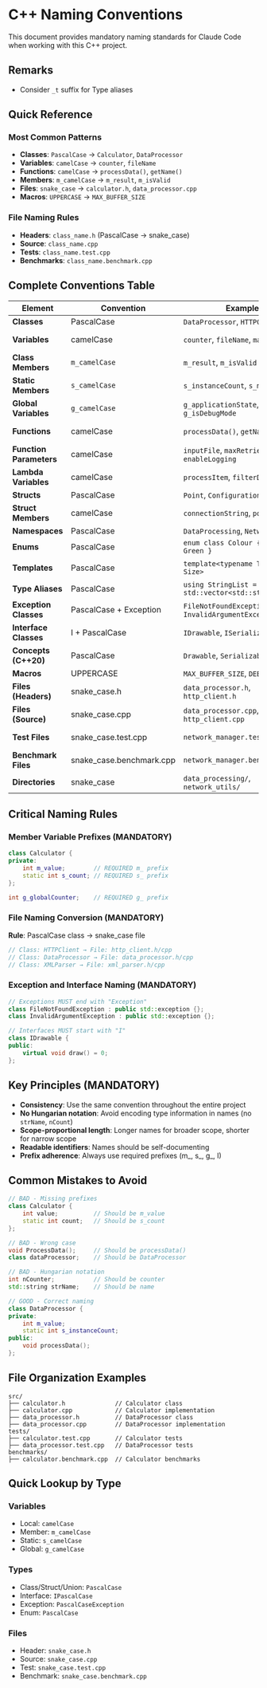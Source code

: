 # C++ Naming Conventions

This document provides mandatory naming standards for Claude Code when working with this C++ project.

## Remarks

- Consider `_t` suffix for Type aliases

## Quick Reference

### Most Common Patterns
- **Classes**: `PascalCase` → `Calculator`, `DataProcessor`
- **Variables**: `camelCase` → `counter`, `fileName`
- **Functions**: `camelCase` → `processData()`, `getName()`
- **Members**: `m_camelCase` → `m_result`, `m_isValid`
- **Files**: `snake_case` → `calculator.h`, `data_processor.cpp`
- **Macros**: `UPPERCASE` → `MAX_BUFFER_SIZE`

### File Naming Rules
- **Headers**: `class_name.h` (PascalCase → snake_case)
- **Source**: `class_name.cpp`
- **Tests**: `class_name.test.cpp`
- **Benchmarks**: `class_name.benchmark.cpp`

## Complete Conventions Table

| Element | Convention | Example | Notes |
|---------|------------|---------|-------|
| **Classes** | PascalCase | `DataProcessor`, `HTTPClient` | Main types |
| **Variables** | camelCase | `counter`, `fileName`, `maxRetries` | Local & parameters |
| **Class Members** | `m_camelCase` | `m_result`, `m_isValid` | **MANDATORY m_ prefix** |
| **Static Members** | `s_camelCase` | `s_instanceCount`, `s_maxSize` | **MANDATORY s_ prefix** |
| **Global Variables** | `g_camelCase` | `g_applicationState`, `g_isDebugMode` | **MANDATORY g_ prefix** |
| **Functions** | camelCase | `processData()`, `getName()` | Methods & functions |
| **Function Parameters** | camelCase | `inputFile`, `maxRetries`, `enableLogging` | No prefixes |
| **Lambda Variables** | camelCase | `processItem`, `filterData` | Capture variables |
| **Structs** | PascalCase | `Point`, `Configuration` | Like classes |
| **Struct Members** | camelCase | `connectionString`, `port` | **NO prefixes** |
| **Namespaces** | PascalCase | `DataProcessing`, `Networking` | Module names |
| **Enums** | PascalCase | `enum class Colour { Red, Green }` | Use enum class |
| **Templates** | PascalCase | `template<typename T, int Size>` | Type parameters |
| **Type Aliases** | PascalCase | `using StringList = std::vector<std::string>` | Custom types |
| **Exception Classes** | PascalCase + Exception | `FileNotFoundException`, `InvalidArgumentException` | **MANDATORY suffix** |
| **Interface Classes** | I + PascalCase | `IDrawable`, `ISerializable` | **MANDATORY I prefix** |
| **Concepts (C++20)** | PascalCase | `Drawable`, `Serializable` | No I prefix |
| **Macros** | UPPERCASE | `MAX_BUFFER_SIZE`, `DEBUG_PRINT` | Use sparingly |
| **Files (Headers)** | snake_case.h | `data_processor.h`, `http_client.h` | **Class → file conversion** |
| **Files (Source)** | snake_case.cpp | `data_processor.cpp`, `http_client.cpp` | Match header |
| **Test Files** | snake_case.test.cpp | `network_manager.test.cpp` | **MANDATORY .test.cpp** |
| **Benchmark Files** | snake_case.benchmark.cpp | `network_manager.benchmark.cpp` | **MANDATORY .benchmark.cpp** |
| **Directories** | snake_case | `data_processing/`, `network_utils/` | Lowercase |

## Critical Naming Rules

### Member Variable Prefixes (MANDATORY)
```cpp
class Calculator {
private:
    int m_value;        // REQUIRED m_ prefix
    static int s_count; // REQUIRED s_ prefix
};

int g_globalCounter;    // REQUIRED g_ prefix
```

### File Naming Conversion (MANDATORY)
**Rule**: PascalCase class → snake_case file
```cpp
// Class: HTTPClient → File: http_client.h/cpp
// Class: DataProcessor → File: data_processor.h/cpp
// Class: XMLParser → File: xml_parser.h/cpp
```

### Exception and Interface Naming (MANDATORY)
```cpp
// Exceptions MUST end with "Exception"
class FileNotFoundException : public std::exception {};
class InvalidArgumentException : public std::exception {};

// Interfaces MUST start with "I"
class IDrawable {
public:
    virtual void draw() = 0;
};
```

## Key Principles (MANDATORY)

- **Consistency**: Use the same convention throughout the entire project
- **No Hungarian notation**: Avoid encoding type information in names (no `strName`, `nCount`)
- **Scope-proportional length**: Longer names for broader scope, shorter for narrow scope
- **Readable identifiers**: Names should be self-documenting
- **Prefix adherence**: Always use required prefixes (m_, s_, g_, I)

## Common Mistakes to Avoid

```cpp
// BAD - Missing prefixes
class Calculator {
    int value;          // Should be m_value
    static int count;   // Should be s_count
};

// BAD - Wrong case
void ProcessData();     // Should be processData()
class dataProcessor;    // Should be DataProcessor

// BAD - Hungarian notation
int nCounter;           // Should be counter
std::string strName;    // Should be name

// GOOD - Correct naming
class DataProcessor {
private:
    int m_value;
    static int s_instanceCount;
public:
    void processData();
};
```

## File Organization Examples

```
src/
├── calculator.h              // Calculator class
├── calculator.cpp            // Calculator implementation
├── data_processor.h          // DataProcessor class
├── data_processor.cpp        // DataProcessor implementation
tests/
├── calculator.test.cpp       // Calculator tests
├── data_processor.test.cpp   // DataProcessor tests
benchmarks/
├── calculator.benchmark.cpp  // Calculator benchmarks
```

## Quick Lookup by Type

### Variables
- Local: `camelCase`
- Member: `m_camelCase`
- Static: `s_camelCase`
- Global: `g_camelCase`

### Types
- Class/Struct/Union: `PascalCase`
- Interface: `IPascalCase`
- Exception: `PascalCaseException`
- Enum: `PascalCase`

### Files
- Header: `snake_case.h`
- Source: `snake_case.cpp`
- Test: `snake_case.test.cpp`
- Benchmark: `snake_case.benchmark.cpp`